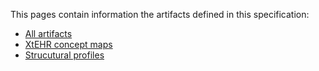 This pages contain information the artifacts defined in this specification:

* [All artifacts](artifacts.html)
* [XtEHR concept maps](xtehr-mapping.html)
* [Strucutural profiles](artifacts-structural.html)